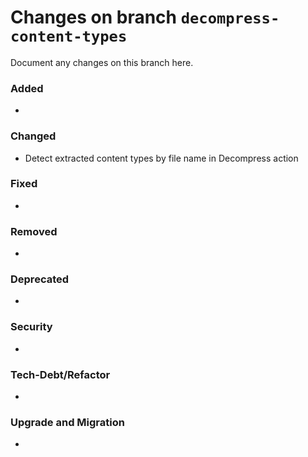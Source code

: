 # Changes on branch `decompress-content-types`
Document any changes on this branch here.
### Added
- 

### Changed
- Detect extracted content types by file name in Decompress action

### Fixed
- 

### Removed
- 

### Deprecated
- 

### Security
- 

### Tech-Debt/Refactor
- 

### Upgrade and Migration
- 
